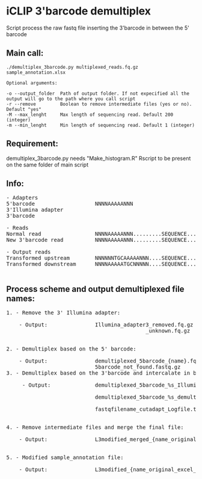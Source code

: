 # iCLIP 3'barcode demultiplex

Script process the raw fastq file inserting the 3'barcode in between the 5' barcode

## Main call:

    ./demultiplex_3barcode.py multiplexed_reads.fq.gz sample_annotation.xlsx

    Optional arguments:

    -o --output_folder  Path of output folder. If not expecified all the output will go to the path where you call script
    -r --remove         Boolean to remove intermediate files (yes or no). Default "yes"
    -M --max_lenght     Max length of sequencing read. Default 200 (integer)
    -m --min_lenght     Min length of sequencing read. Default 1 (integer)

## Requirement:

demultiplex_3barcode.py needs "Make_histogram.R" Rscript to be present on the same folder of main script

## Info:
<pre>
- Adapters
5'barcode                   NNNNAAAAANNN
3'Illumina adapter                                                     3ILLUMINAADAPTER
3'barcode                                                         NNTGC

- Reads
Normal read                 NNNNAAAAANNN.........SEQUENCE..............3ILLUMINAADAPTER
New 3'barcode read          NNNNAAAAANNN.........SEQUENCE.........NNTGC3ILLUMINAADAPTER

- Output reads
Transformed upstream        NNNNNNTGCAAAAANNN....SEQUENCE..............3ILLUMINAADAPTER
Transformed downstream      NNNNAAAAATGCNNNNN....SEQUENCE..............3ILLUMINAADAPTER

</pre>

## Process scheme and output demultiplexed file names: 
<pre>
1. - Remove the 3' Illumina adapter:

    - Output:               Illumina_adapter3_removed.fq.gz                             Reads removing the 3' Illumina adapter
                                            _unknown.fq.gz                              Reads where 3' Illumina adapter can't be found


2. - Demultiplex based on the 5' barcode:

    - Output:               demultiplexed_5barcode_{name}.fq
                            5barcode_not_found.fastq.gz
3. - Demultiplex based on the 3'barcode and intercalate in between the 5'barcode

     - Output:              demultiplexed_5barcode_%s_Illumina_3adapter_added.fq

                            demultiplexed_5barcode_%s_demultiplexed_3barcode_%s_Illumina_3adapter_added.fq

                            fastqfilename_cutadapt_Logfile.txt                          Cutadapt Log of demultiplex and extraction


4. - Remove intermediate files and merge the final file:

    - Output:               L3modified_merged_{name_original_fastq_file}.fq.gz          Final 3barcode demultiplexed and merged all the intermediate files


5. - Modified sample_annotation file:

    - Output:               L3modified_{name_original_excel_file}.xlsx                  Final annotation file where 3'barcode have been intercalated in between the 5'barcode

</pre>
